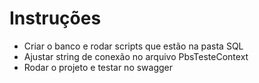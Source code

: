 # Instruções

- Criar o banco e rodar scripts que estão na pasta SQL
- Ajustar string de conexão no arquivo PbsTesteContext
- Rodar o projeto e testar no swagger
